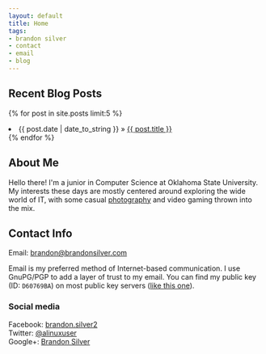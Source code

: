 ```yaml
---
layout: default
title: Home
tags:
- brandon silver
- contact
- email
- blog
---
```


## Recent Blog Posts ##
<p>
  {% for post in site.posts limit:5 %}
    <li>{{ post.date | date_to_string }} &raquo; <a href="{{ post.url }}">{{ post.title }}</a></li>
  {% endfor %}
</p>

## About Me ##
Hello there! I'm a junior in Computer Science at Oklahoma State University. My interests these
days are mostly centered around exploring the wide world of IT, with some casual
[photography](http://www.flickr.com/photos/silverimaging/) and video gaming thrown into the mix.


## Contact Info ##

Email: <brandon@brandonsilver.com>

Email is my preferred method of Internet-based communication. I use GnuPG/PGP to add a layer
of trust to my email. You can find my public key (ID: <code>D60769BA</code>) on most public
key servers ([like this one](http://pgp.mit.edu/)).

### Social media ###
Facebook: [brandon.silver2](https://www.facebook.com/brandon.silver2)  
Twitter: [@alinuxuser](https://twitter.com/alinuxuser)  
Google+: [Brandon Silver](https://plus.google.com/117497136737421548137/posts)
